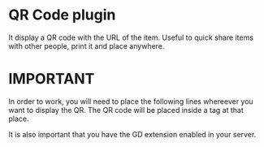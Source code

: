 QR Code plugin
==============

It display a QR code with the URL of the item. Useful to quick share items with other people, print it and place anywhere.


IMPORTANT
=========

In order to work, you will need to place the following lines whereever you want to display the QR. The QR code will be placed inside a  tag at that place.

<?php show_qrcode(); ?>

It is also important that you have the GD extension enabled in your server.


